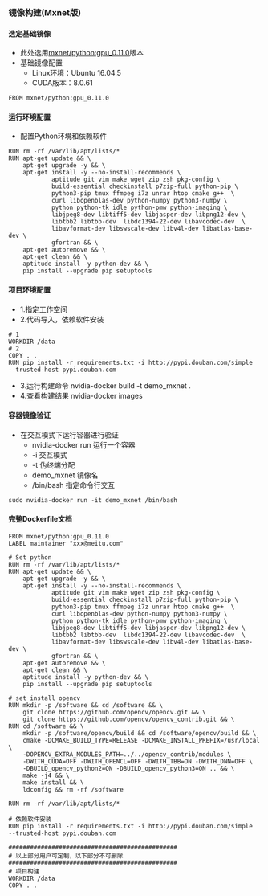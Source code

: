 ### 镜像构建(Mxnet版)
#### 选定基础镜像
* 此处选用[mxnet/python:gpu_0.11.0](https://hub.docker.com/r/mxnet/python/tags/)版本
* 基础镜像配置
    - Linux环境：Ubuntu 16.04.5
    - CUDA版本：8.0.61
```
FROM mxnet/python:gpu_0.11.0
```


#### 运行环境配置
* 配置Python环境和依赖软件

```
RUN rm -rf /var/lib/apt/lists/*
RUN apt-get update && \
    apt-get upgrade -y && \
    apt-get install -y --no-install-recommends \
            aptitude git vim make wget zip zsh pkg-config \
            build-essential checkinstall p7zip-full python-pip \
            python3-pip tmux ffmpeg i7z unrar htop cmake g++  \
            curl libopenblas-dev python-numpy python3-numpy \
            python python-tk idle python-pmw python-imaging \
            libjpeg8-dev libtiff5-dev libjasper-dev libpng12-dev \
            libtbb2 libtbb-dev  libdc1394-22-dev libavcodec-dev  \
            libavformat-dev libswscale-dev libv4l-dev libatlas-base-dev \
            gfortran && \
    apt-get autoremove && \
    apt-get clean && \
    aptitude install -y python-dev && \
    pip install --upgrade pip setuptools
```


#### 项目环境配置
* 1.指定工作空间
* 2.代码导入，依赖软件安装

```
# 1
WORKDIR /data
# 2
COPY . .
RUN pip install -r requirements.txt -i http://pypi.douban.com/simple  --trusted-host pypi.douban.com
```
* 3.运行构建命令
nvidia-docker build -t demo_mxnet .
* 4.查看构建结果
nvidia-docker images


#### 容器镜像验证
* 在交互模式下运行容器进行验证
	- nvidia-docker run 运行一个容器
 	- -i 交互模式
 	- -t 伪终端分配
	- demo_mxnet 镜像名
	- /bin/bash 指定命令行交互

```
sudo nvidia-docker run -it demo_mxnet /bin/bash
```


#### 完整Dockerfile文档
```
FROM mxnet/python:gpu_0.11.0
LABEL maintainer "xxx@meitu.com"

# Set python
RUN rm -rf /var/lib/apt/lists/*
RUN apt-get update && \
    apt-get upgrade -y && \
    apt-get install -y --no-install-recommends \
            aptitude git vim make wget zip zsh pkg-config \
            build-essential checkinstall p7zip-full python-pip \
            python3-pip tmux ffmpeg i7z unrar htop cmake g++  \
            curl libopenblas-dev python-numpy python3-numpy \
            python python-tk idle python-pmw python-imaging \
            libjpeg8-dev libtiff5-dev libjasper-dev libpng12-dev \
            libtbb2 libtbb-dev  libdc1394-22-dev libavcodec-dev  \
            libavformat-dev libswscale-dev libv4l-dev libatlas-base-dev \
            gfortran && \
    apt-get autoremove && \
    apt-get clean && \
    aptitude install -y python-dev && \
    pip install --upgrade pip setuptools

# set install opencv
RUN mkdir -p /software && cd /software && \
    git clone https://github.com/opencv/opencv.git && \
    git clone https://github.com/opencv/opencv_contrib.git && \
RUN cd /software && \
    mkdir -p /software/opencv/build && cd /software/opencv/build && \
    cmake -DCMAKE_BUILD_TYPE=RELEASE -DCMAKE_INSTALL_PREFIX=/usr/local \
    -DOPENCV_EXTRA_MODULES_PATH=../../opencv_contrib/modules \
    -DWITH_CUDA=OFF -DWITH_OPENCL=OFF -DWITH_TBB=ON -DWITH_DNN=OFF \
    -DBUILD_opencv_python2=ON -DBUILD_opencv_python3=ON .. && \
    make -j4 && \
    make install && \
    ldconfig && rm -rf /software

RUN rm -rf /var/lib/apt/lists/*

# 依赖软件安装
RUN pip install -r requirements.txt -i http://pypi.douban.com/simple  --trusted-host pypi.douban.com

###############################################
# 以上部分用户可定制，以下部分不可删除
###############################################
# 项目构建
WORKDIR /data
COPY . .

```